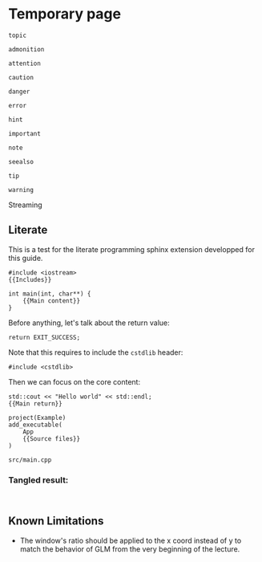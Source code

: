 Temporary page
==============

```{topic} youp
topic
```

```{admonition} youp
admonition
```

```{attention}
attention
```

```{caution}
caution
```

```{danger}
danger
```

```{error}
error
```

```{hint}
hint
```

```{important}
important
```

```{note}
note
```

```{seealso}
seealso
```

```{tip}
tip
```

```{warning}
warning
```

Streaming

Literate
--------

This is a test for the literate programming sphinx extension developped for this guide.

```{lit} C++, file: src/main.cpp
#include <iostream>
{{Includes}}

int main(int, char**) {
    {{Main content}}
}
```

Before anything, let's talk about the return value:

```{lit} Main return
return EXIT_SUCCESS;
```

Note that this requires to include the `cstdlib` header:

```{lit} Includes
#include <cstdlib>
```

Then we can focus on the core content:

```{lit} Main content
std::cout << "Hello world" << std::endl;
{{Main return}}
```

```{lit} CMake, file: CMakeLists.txt
project(Example)
add_executable(
    App
    {{Source files}}
)
```

```{lit} Source files
src/main.cpp
```

### Tangled result:

```{tangle} file: src/main.cpp
```

```{tangle} file: CMakeLists.txt
```

Known Limitations
-----------------

 - The window's ratio should be applied to the x coord instead of y to match the behavior of GLM from the very beginning of the lecture.
